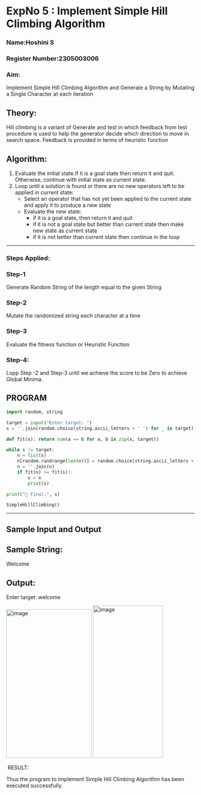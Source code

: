 <h1>ExpNo 5 : Implement Simple Hill Climbing Algorithm</h1> 
<h3>Name:Hoshini S           </h3>
<h3>Register Number:2305003006            </h3>
<H3>Aim:</H3>
<p>Implement Simple Hill Climbing Algorithm and Generate a String by Mutating a Single Character at each iteration </p>
<h2> Theory: </h2>
<p>Hill climbing is a variant of Generate and test in which feedback from test procedure is used to help the generator decide which direction to move in search space.
Feedback is provided in terms of heuristic function
</p>


<h2>Algorithm:</h2>
<p>
<ol>
 <li> Evaluate the initial state.If it is a goal state then return it and quit. Otherwise, continue with initial state as current state.</li> 
<li>Loop until a solution is found or there are no new operators left to be applied in current state:
<ul><li>Select an operator that has not yet been applied to the current state and apply it to produce a new state</li>
<li>Evaluate the new state:
  <ul>
<li>if it is a goal state, then return it and quit</li>
<li>if it is not a goal state but better than current state then make new state as current state</li>
<li>if it is not better than current state then continue in the loop</li>
    </ul>
</li>
</ul>
</li>
</ol>

</p>
<hr>
<h3> Steps Applied:</h3>
<h3>Step-1</h3>
<p> Generate Random String of the length equal to the given String</p>
<h3>Step-2</h3>
<p>Mutate the randomized string each character at a time</p>
<h3>Step-3</h3>
<p> Evaluate the fitness function or Heuristic Function</p>
<h3>Step-4:</h3>
<p> Lopp Step -2 and Step-3  until we achieve the score to be Zero to achieve Global Minima.</p>

## PROGRAM
```python
import random, string

target = input("Enter target: ")
s = ''.join(random.choice(string.ascii_letters + ' ') for _ in target)

def fit(x): return sum(a == b for a, b in zip(x, target))

while s != target:
    n = list(s)
    n[random.randrange(len(n))] = random.choice(string.ascii_letters + ' ')
    n = ''.join(n)
    if fit(n) >= fit(s):
        s = n
        print(s)

print("🎯 Final:", s)

SimpleHillClimbing()
```

<hr>
<h2>Sample Input and Output</h2>
<h2>Sample String:</h2>Welcome
<h2>Output:</h2>

Enter target: welcome

<img width="228" height="397" alt="image" src="https://github.com/user-attachments/assets/558ca129-d248-45d8-9eea-a5d2cec020d0" /> 



<img width="187" height="407" alt="image" src="https://github.com/user-attachments/assets/c1884321-b865-48fc-96d1-71f1ef1fd17b" />

​
RESULT:

   Thus the program to Implement Simple Hill Climbing Algorithm has been executed successfully.
